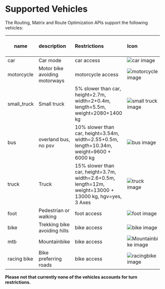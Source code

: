# Supported Vehicles

The Routing, Matrix and Route Optimization APIs support the following vehicles:

name       | description           | Restrictions              | Icon                                                     | Real life image
-----------|:----------------------|:--------------------------|:---------------------------------------------------------|:------------------
car        | Car mode              | car access                | ![car image](https://graphhopper.com/maps/img/car.png)   |
motorcycle | Motor bike avoiding motorways | motorcycle access | ![motorcycle image](https://graphhopper.com/maps/img/motorcycle.png) |
small_truck| Small truck           | 5% slower than car, height=2.7m, width=2+0.4m, length=5.5m, weight=2080+1400 kg | ![small truck image](https://graphhopper.com/maps/img/small_truck.png)           |
bus        | overland bus, no psv  | 10% slower than car, height=3.54m, width=2.55+0.5m, length=10.34m, weight=9600 + 6000 kg | ![bus image](https://graphhopper.com/maps/img/bus.png)                  |
truck      | Truck                 | 15% slower than car, height=3.7m, width=2.6+0.5m, length=12m, weight=13000 + 13000 kg, hgv=yes, 3 Axes | ![truck image](https://graphhopper.com/maps/img/truck.png)|
foot       | Pedestrian or walking | foot access         | ![foot image](https://graphhopper.com/maps/img/foot.png)       |
bike       | Trekking bike avoiding hills | bike access  | ![bike image](https://graphhopper.com/maps/img/bike.png)       |
mtb        | Mountainbike          | bike access         | ![Mountainbike image](https://graphhopper.com/maps/img/mtb.png)|
racing bike| Bike preferring roads | bike access         | ![racingbike image](https://graphhopper.com/maps/img/racingbike.png)|

**Please not that currently none of the vehicles accounts for turn restrictions.**
